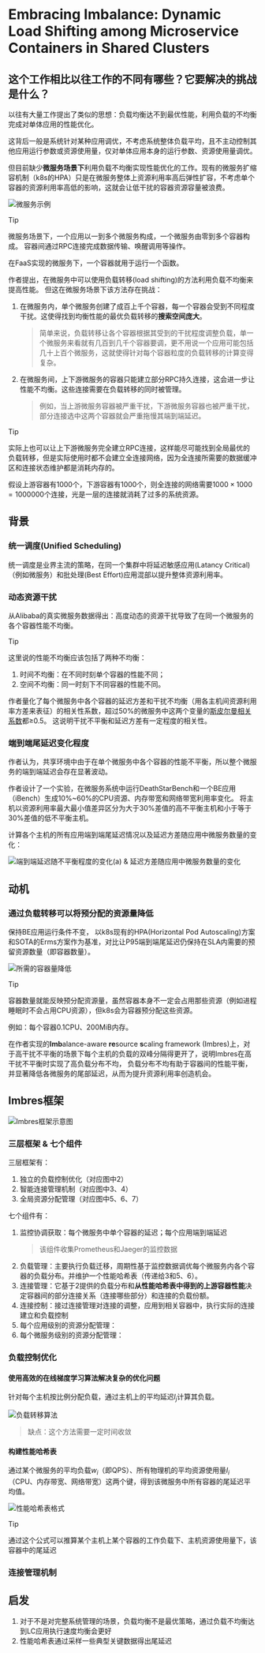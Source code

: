 # Embracing Imbalance: Dynamic Load Shifting among Microservice Containers in Shared Clusters

## 这个工作相比以往工作的不同有哪些？它要解决的挑战是什么？

以往有大量工作提出了类似的思想：负载均衡达不到最优性能，利用负载的不均衡完成对单体应用的性能优化。

这背后一般是系统针对某种应用调优，不考虑系统整体负载平均，且不主动控制其他应用运行参数或资源使用量，仅对单体应用本身的运行参数、资源使用量调优。

但目前缺少**微服务场景下**利用负载不均衡实现性能优化的工作。现有的微服务扩缩容机制（k8s的HPA）只是在微服务整体上资源利用率高后弹性扩容，不考虑单个容器的资源利用率高低的影响，这就会让低干扰的容器资源容量被浪费。

![微服务示例](../pic/thesis/ei1.png)

> [!TIP]
> 微服务场景下，一个应用以一到多个微服务构成，一个微服务由零到多个容器构成。
> 容器间通过RPC连接完成数据传输、唤醒调用等操作。
>
> 在FaaS实现的微服务下，一个容器就用于运行一个函数。

作者提出，在微服务中可以使用负载转移(load shifting)的方法利用负载不均衡来提高性能。
但这在微服务场景下该方法存在挑战：

1. 在微服务内，单个微服务创建了成百上千个容器，每一个容器会受到不同程度干扰。这使得找到均衡性能的最优负载转移的**搜索空间庞大**。
   > 简单来说，负载转移让各个容器根据其受到的干扰程度调整负载，单一个微服务来看就有几百到几千个容器要调，更不用说一个应用可能包括几十上百个微服务，这就使得针对每个容器粒度的负载转移的计算变得复杂。
2. 在微服务间，上下游微服务的容器只能建立部分RPC持久连接，这会进一步让性能不均衡。这些连接需要在负载转移的同时被管理。
   > 例如，当上游微服务容器被严重干扰，下游微服务容器也被严重干扰，部分连接选中这两个容器就会严重拖慢其端到端延迟。

> [!TIP]
> 实际上也可以让上下游微服务完全建立RPC连接，这样能尽可能找到全局最优的负载转移，但是实际使用时都不会建立全连接网络，因为全连接所需要的数据缓冲区和连接状态维护都是消耗内存的。
>
> 假设上游容器有1000个，下游容器有1000个，则全连接的网络需要$1000\times 1000=1000000$个连接，光是一层的连接就消耗了过多的系统资源。

## 背景

### 统一调度(Unified Scheduling)

统一调度是业界主流的策略，在同一个集群中将延迟敏感应用(Latancy Critical)（例如微服务）和批处理(Best Effort)应用混部以提升整体资源利用率。

### 动态资源干扰

从Alibaba的真实微服务数据得出：高度动态的资源干扰导致了在同一个微服务的各个容器性能不均衡。

> [!TIP]
> 这里说的性能不均衡应该包括了两种不均衡：
>
> 1. 时间不均衡：在不同时刻单个容器的性能不同；
> 2. 空间不均衡：同一时刻下不同容器的性能不同。

作者量化了每个微服务中各个容器的延迟方差和干扰不均衡（用各主机间资源利用率方差来表征）的相关性系数，超过50%的微服务中这两个变量的[斯皮尔曼相关系数](https://zh.wikipedia.org/wiki/%E6%96%AF%E7%9A%AE%E5%B0%94%E6%9B%BC%E7%AD%89%E7%BA%A7%E7%9B%B8%E5%85%B3%E7%B3%BB%E6%95%B0)都≥0.5。
这说明干扰不平衡和延迟方差有一定程度的相关性。

### 端到端尾延迟变化程度

作者认为，共享环境中由于在单个微服务中各个容器的性能不平衡，所以整个微服务的端到端延迟会存在显著波动。

作者设计了一个实验，在微服务系统中运行DeathStarBench和一个BE应用（iBench）生成10%~60%的CPU资源、内存带宽和网络带宽利用率变化。
将主机以资源利用率最大最小值差异区分为大于30%差值的高不平衡主机和小于等于30%差值的低不平衡主机。

计算各个主机的所有应用端到端尾延迟情况以及延迟方差随应用中微服务数量的变化：

![端到端延迟随不平衡程度的变化(a) & 延迟方差随应用中微服务数量的变化](../pic/thesis/ei2.png)

## 动机

### 通过负载转移可以将预分配的资源量降低

保持BE应用运行条件不变，
以k8s现有的HPA(Horizontal Pod Autoscaling)方案和SOTA的Erms方案作为基准，对比让P95端到端尾延迟仍保持在SLA内需要的预留资源数量（即容器数量）。

![所需的容器量降低](../pic/thesis/ei3.png)

> [!TIP]
> 容器数量就能反映预分配资源量，虽然容器本身不一定会占用那些资源（例如进程睡眠时不会占用CPU资源），但k8s会为容器预分配这些资源。
>
> 例如：每个容器0.1CPU、200MiB内存。

在作者实现的**Imb**alance-aware **re**source **s**caling framework (Imbres)上，对于高干扰不平衡的场景下每个主机的负载的双峰分隔得更开了，说明Imbres在高干扰不平衡时实现了高负载分布不均，
负载分布不均有助于容器间的性能平衡，并显著降低各微服务的尾部延迟，从而为提升资源利用率创造机会。

## Imbres框架

![Imbres框架示意图](../pic/thesis/ei4.png)

### 三层框架 & 七个组件

三层框架有：

1. 独立的负载控制优化（对应图中2）
2. 智能连接管理机制（对应图中3、4）
3. 全局资源分配管理（对应图中5、6、7）

七个组件有：

1. 监控协调获取：每个微服务中单个容器的延迟；每个应用端到端延迟
   > 该组件收集Prometheus和Jaeger的监控数据
2. 负载管理：主要执行负载迁移，周期性基于监控数据调优每个微服务内各个容器的负载分布。并维护一个性能哈希表（传递给3和5、6）。
3. 连接管理：它基于2提供的负载分布和**从性能哈希表中得到的上游容器性能**决定容器间的部分连接关系（连接哪些部分）和连接的负载份额。
4. 连接控制：接过连接管理对连接的调整，应用到相关容器中，执行实际的连接建立和负载控制
5. 每个应用级别的资源分配管理：
6. 每个微服务级别的资源分配管理：

### 负载控制优化

#### 使用高效的在线梯度学习算法解决复杂的优化问题

针对每个主机按比例分配负载，通过主机上的平均延迟$l_j$计算其负载。

![负载转移算法](../pic/thesis/ei5.png)

> 缺点：这个方法需要一定时间收敛

#### 构建性能哈希表

通过某个微服务的平均负载$w_i$（即QPS）、所有物理机的平均资源使用量$I_i$（CPU、内存带宽、网络带宽）这两个键，得到该微服务中所有容器的尾延迟平均值。

![性能哈希表格式](../pic/thesis/ei6.png)

> [!TIP]
> 通过这个公式可以推算某个主机上某个容器的工作负载下、主机资源使用量下，该容器中的尾延迟

### 连接管理机制

## 启发

1. 对于不是对完整系统管理的场景，负载均衡不是最优策略，通过负载不均衡达到LC应用执行速度均衡会更好
2. 性能哈希表通过采样一些典型关键数据得出尾延迟
